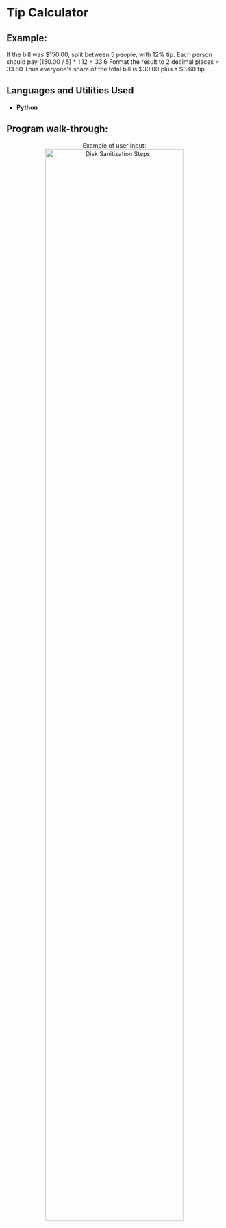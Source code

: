 <h1>Tip Calculator</h1>

<h2>Example:</h2>

If the bill was $150.00, split between 5 people, with 12% tip.
Each person should pay (150.00 / 5) * 1.12 = 33.6
Format the result to 2 decimal places = 33.60
Thus everyone's share of the total bill is $30.00 plus a $3.60 tip
<br />

<h2>Languages and Utilities Used</h2>

- <b>Python</b> 

<h2>Program walk-through:</h2>

<p align="center">
Example of user input: <br/>
<img src="https://i.imgur.com/EaJFFk6.png" height="80%" width="80%" alt="Disk Sanitization Steps"/>
<br />



